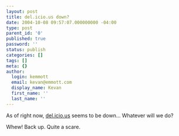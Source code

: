 ```yaml
---
layout: post
title: del.icio.us down?
date: 2004-10-08 09:57:07.000000000 -04:00
type: post
parent_id: '0'
published: true
password: ''
status: publish
categories: []
tags: []
meta: {}
author:
  login: kemmott
  email: kevan@emmott.com
  display_name: Kevan
  first_name: ''
  last_name: ''
---
```

<p>As of right now, <a href="http://del.icio.us">del.icio.us</a> seems to be down... Whatever will we do?</p>
<p>Whew! Back up. Quite a scare.</p>
